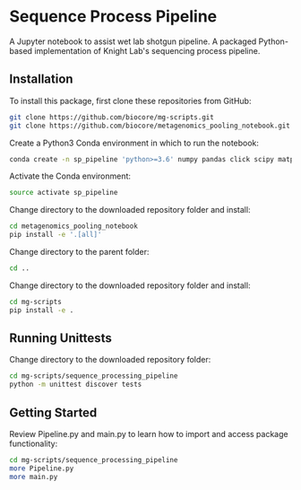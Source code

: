 # Sequence Process Pipeline

A Jupyter notebook to assist wet lab shotgun pipeline.
A packaged Python-based implementation of Knight Lab's sequencing process pipeline.

## Installation

To install this package, first clone these repositories from GitHub:

```bash
git clone https://github.com/biocore/mg-scripts.git
git clone https://github.com/biocore/metagenomics_pooling_notebook.git
```

Create a Python3 Conda environment in which to run the notebook:

```bash
conda create -n sp_pipeline 'python>=3.6' numpy pandas click scipy matplotlib 
```

Activate the Conda environment:

```bash
source activate sp_pipeline
```

Change directory to the downloaded repository folder and install:

```bash
cd metagenomics_pooling_notebook
pip install -e '.[all]'
```

Change directory to the parent folder:

```bash
cd ..
```

Change directory to the downloaded repository folder and install:

```bash
cd mg-scripts
pip install -e .
```

## Running Unittests

Change directory to the downloaded repository folder:

```bash
cd mg-scripts/sequence_processing_pipeline
python -m unittest discover tests
```

## Getting Started

Review Pipeline.py and main.py to learn how to import and access package functionality:

```bash
cd mg-scripts/sequence_processing_pipeline
more Pipeline.py
more main.py
```
